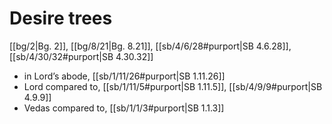 # Desire trees

[[bg/2|Bg. 2]], [[bg/8/21|Bg. 8.21]], [[sb/4/6/28#purport|SB 4.6.28]], [[sb/4/30/32#purport|SB 4.30.32]]

* in Lord’s abode, [[sb/1/11/26#purport|SB 1.11.26]]
* Lord compared to, [[sb/1/11/5#purport|SB 1.11.5]], [[sb/4/9/9#purport|SB 4.9.9]]
* Vedas compared to, [[sb/1/1/3#purport|SB 1.1.3]]
